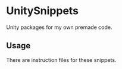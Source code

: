 # UnitySnippets
Unity packages for my own premade code.
## Usage
There are instruction files for these snippets.
